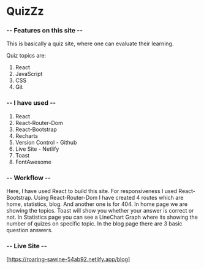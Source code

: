 # QuizZz


### -- Features on this site --
This is basically a quiz site, where one can evaluate their learning.

Quiz topics are:
1. React
2. JavaScript
3. CSS
4. Git


### -- I have used --
1. React
2. React-Router-Dom
3. React-Bootstrap
4. Recharts
5. Version Control - Github
6. Live Site - Netlify
7. Toast
8. FontAwesome


### -- Workflow --
Here, I have used React to build this site. For responsiveness I used React-Bootstrap. Using React-Router-Dom I have created 4 routes which are home, statistics, blog. And another one is for 404. In home page we are showing the topics. Toast will show you whether your answer is correct or not. In Statistics page you can see a LineChart Graph where its showing the number of quizes on specific topic. In the blog page there are 3 basic question answers.


### -- Live Site --
[https://roaring-sawine-54ab92.netlify.app/blog]

